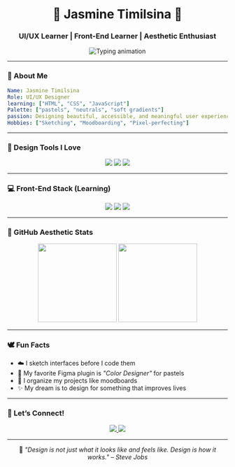 <!-- README.md for jasminetma -->

<h1 align="center">🌸 Jasmine Timilsina 🌸</h1>
<h3 align="center">UI/UX Learner | Front-End Learner | Aesthetic Enthusiast</h3>

<p align="center">
  <img src="https://readme-typing-svg.demolab.com?font=Quicksand&size=22&color=babypink&duration=3000&pause=1000&center=true&vCenter=true&width=435&lines=Designing+delightful+user+experiences;Learning+to+code+with+pastel+vibes;Crafting+clean+%26+playful+UI+everyday" alt="Typing animation" />
</p>

---

### 🌷 About Me

```yaml
Name: Jasmine Timilsina
Role: UI/UX Designer
learning: ["HTML", "CSS", "JavaScript"]
Palette: ["pastels", "neutrals", "soft gradients"]
passion: Designing beautiful, accessible, and meaningful user experiences
Hobbies: ["Sketching", "Moodboarding", "Pixel-perfecting"]
```

---

### 🎨 Design Tools I Love

<p align="center">
  <img src="https://img.shields.io/badge/Figma-pink?style=for-the-badge&logo=figma&logoColor=red"/>
  <img src="https://img.shields.io/badge/Adobe%20XD-ffe2e2?style=for-the-badge&logo=Adobe&logoColor=white"/>
  <img src="https://img.shields.io/badge/Canva-ddeeff?style=for-the-badge&logo=canva&logoColor=blue"/>
</p>

---

### 💻 Front-End Stack (Learning)

<p align="center">
  <img src="https://img.shields.io/badge/HTML5-ffe2e2?style=for-the-badge&logo=html5&logoColor=E34F26"/>
  <img src="https://img.shields.io/badge/CSS3-ddeeff?style=for-the-badge&logo=css3&logoColor=1572B6"/>
  <img src="https://img.shields.io/badge/JavaScript-fff3cd?style=for-the-badge&logo=javascript&logoColor=F7DF1E"/>
  <!-- <img src="https://img.shields.io/badge/React-softgreen?style=for-the-badge&logo=react&logoColor=61DAFB"/> -->
</p>

---

### 🧁 GitHub Aesthetic Stats

<p align="center">
  <img src="https://github-readme-stats.vercel.app/api?username=jasminetma&show_icons=true&theme=rose_pine" height="180"/>
  <img src="https://github-readme-stats.vercel.app/api/top-langs/?username=jasminetma&layout=compact&theme=rose_pine" height="180"/>
</p>

---

### 🕊️ Fun Facts

- ☁️ I sketch interfaces before I code them
- 🌈 My favorite Figma plugin is *"Color Designer"* for pastels
- 🎀 I organize my projects like moodboards
- ✨ My dream is to design for something that improves lives

---

### 🌸 Let’s Connect!

<p align="center">
  <a href="https://www.linkedin.com/in/jasminetimilsina">
    <img src="https://img.shields.io/badge/LinkedIn-ddeeff?style=for-the-badge&logo=linkedin&logoColor=white"/>
  </a>
  <a href="mailto:jastimilsina@gmail.com">
    <img src="https://img.shields.io/badge/Gmail-orange?style=for-the-badge&logo=gmail&logoColor=white"/>
  </a>
  <!-- <a href="https://dribbble.com/jasmine">
    <img src="https://img.shields.io/badge/Dribbble-pastelpink?style=for-the-badge&logo=dribbble&logoColor=white"/>
  </a> -->
</p>

---

<p align="center">
  🌼 <i>"Design is not just what it looks like and feels like. Design is how it works."<i>  – Steve Jobs
</p>
